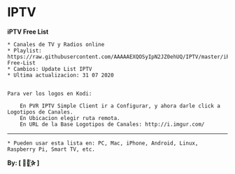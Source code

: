 ﻿# IPTV
 
**iPTV Free List**

 
```
* Canales de TV y Radios online
* Playlist: https://raw.githubusercontent.com/AAAAAEXQOSyIpN2JZ0ehUQ/IPTV/master/iPTV-Free-List
* Cambios: Update List IPTV
* Ultima actualizacion: 31 07 2020 

```

```

Para ver los logos en Kodi:

    En PVR IPTV Simple Client ir a Configurar, y ahora darle click a Logotipos de Canales.
    En Ubicacion elegir ruta remota.
    En URL de la Base Logotipos de Canales: http://i.imgur.com/
```

-------------------------------------------------------------------------------

```
* Pueden usar esta lista en: PC, Mac, iPhone, Android, Linux, Raspberry Pi, Smart TV, etc.
```

**By: [  ⃘⃤꙰✰ ]**
